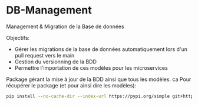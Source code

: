 # DB-Management
Management &amp; Migration de la Base de données

Objectifs: 
- Gérer les migrations de la base de données automatiquement lors d'un pull request vers le main 
- Gestion du versionning de la BDD 
- Permettre l'importation de ces modèles pour les microservices

Package gérant la mise à jour de la BDD ainsi que tous les modèles.
ca
Pour récupérer le package (et  pour ainsi dire les modèles): 
```bash
pip install --no-cache-dir --index-url https://pypi.org/simple git+https://github.com/DEPSEC-Project/DB-Management.git
```


